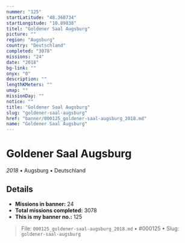 ```yaml
---
nummer: "125"
startLatitude: "48.368734"
startLongitude: "10.89838"
titel: "Goldener Saal Augsburg"
picture: ""
region: "Augsburg"
country: "Deutschland"
completed: "3078"
missions: "24"
date: "2018"
bg-link: ""
onyx: "0"
description: ""
lengthKMeters: ""
umap: ""
missionDay: ""
notice: ""
title: "Goldener Saal Augsburg"
slug: "goldener-saal-augsburg"
href: "banner/000125_goldener-saal-augsburg_2018.md"
name: "Goldener Saal Augsburg"
---
```

# Goldener Saal Augsburg

*2018* • Augsburg • Deutschland





## Details

- **Missions in banner:** 24
- **Total missions completed:** 3078
- **This is my banner no.:** 125






> File: `000125_goldener-saal-augsburg_2018.md`
> • #000125
> • Slug: `goldener-saal-augsburg`
